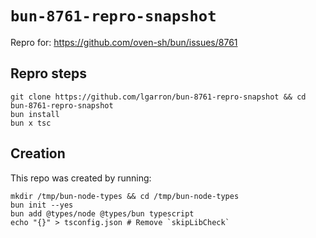 # `bun-8761-repro-snapshot`

Repro for: <https://github.com/oven-sh/bun/issues/8761>

## Repro steps

```shell
git clone https://github.com/lgarron/bun-8761-repro-snapshot && cd bun-8761-repro-snapshot
bun install
bun x tsc
```

## Creation

This repo was created by running:

```
mkdir /tmp/bun-node-types && cd /tmp/bun-node-types
bun init --yes
bun add @types/node @types/bun typescript
echo "{}" > tsconfig.json # Remove `skipLibCheck`
```
